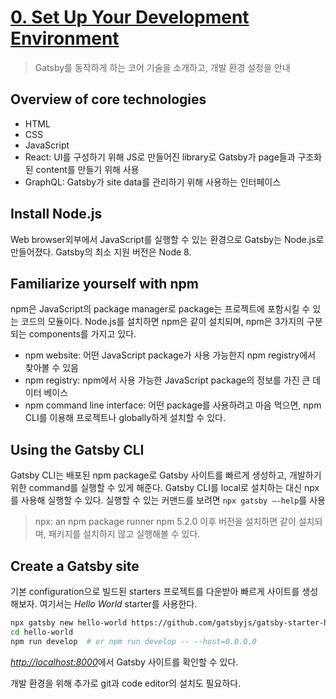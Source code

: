 # [0. Set Up Your Development Environment](https://www.gatsbyjs.org/tutorial/part-zero/)

> Gatsby를 동작하게 하는 코어 기술을 소개하고, 개발 환경 설정을 안내

## Overview of core technologies

- HTML
- CSS
- JavaScript
- React: UI를 구성하기 위해 JS로 만들어진 library로 Gatsby가 page들과 구조화된 content를 만들기 위해 사용
- GraphQL: Gatsby가 site data를 관리하기 위해 사용하는 인터페이스

## Install Node.js

Web browser외부에서 JavaScript를 실행할 수 있는 환경으로 Gatsby는 Node.js로 만들어졌다. Gatsby의 최소 지원 버전은 Node 8.

## Familiarize yourself with npm

npm은 JavaScript의 package manager로 package는 프로젝트에 포함시킬 수 있는 코드의 모듈이다. Node.js를 설치하면 npm은 같이 설치되며, npm은 3가지의 구분되는 components를 가지고 있다.

- npm website: 어떤 JavaScript package가 사용 가능한지 npm registry에서 찾아볼 수 있음
- npm registry: npm에서 사용 가능한 JavaScript package의 정보를 가진 큰 데이터 베이스
- npm command line interface: 어떤 package를 사용하려고 마음 먹으면, npm CLI를 이용해 프로젝트나 globally하게 설치할 수 있다.

## Using the Gatsby CLI

Gatsby CLI는 배포된 npm package로 Gatsby 사이트를 빠르게 생성하고, 개발하기 위한 command를 실행할 수 있게 해준다. Gatsby CLI를 local로 설치하는 대신 npx를 사용해 실행할 수 있다. 실행할 수 있는 커맨드를 보려면 `npx gatsby —-help`를 사용

> npx: an npm package runner
npm 5.2.0 이후 버전을 설치하면 같이 설치되며, 패키지를 설치하지 않고 실행해볼 수 있다.

## Create a Gatsby site

기본 configuration으로 빌드된 starters 프로젝트를 다운받아 빠르게 사이트를 생성해보자. 여기서는 *Hello World* starter를 사용한다.

```bash
npx gatsby new hello-world https://github.com/gatsbyjs/gatsby-starter-hello-world
cd hello-world
npm run develop  # or npm run develop -- --host=0.0.0.0
```

[*http://localhost:8000*](http://localhost:8000에서)에서 Gatsby 사이트를 확인할 수 있다.

개발 환경을 위해 추가로 git과 code editor의 설치도 필요하다.